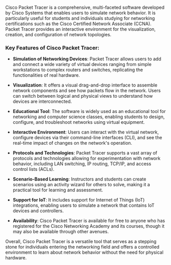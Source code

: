 Cisco Packet Tracer is a comprehensive, multi-faceted software developed by Cisco Systems that enables users to simulate network behavior. It is particularly useful for students and individuals studying for networking certifications such as the Cisco Certified Network Associate (CCNA). Packet Tracer provides an interactive environment for the visualization, creation, and configuration of network topologies.

### Key Features of Cisco Packet Tracer:

- **Simulation of Networking Devices**: Packet Tracer allows users to add and connect a wide variety of virtual devices ranging from simple workstations to complex routers and switches, replicating the functionalities of real hardware.

- **Visualization**: It offers a visual drag-and-drop interface to assemble network components and see how packets flow in the network. Users can switch between logical and physical views to understand how devices are interconnected.

- **Educational Tool**: The software is widely used as an educational tool for networking and computer science classes, enabling students to design, configure, and troubleshoot networks using virtual equipment.

- **Interactive Environment**: Users can interact with the virtual network, configure devices via their command-line interfaces (CLI), and see the real-time impact of changes on the network's operation.

- **Protocols and Technologies**: Packet Tracer supports a vast array of protocols and technologies allowing for experimentation with network behavior, including LAN switching, IP routing, TCP/IP, and access control lists (ACLs).

- **Scenario-Based Learning**: Instructors and students can create scenarios using an activity wizard for others to solve, making it a practical tool for learning and assessment.

- **Support for IoT**: It includes support for Internet of Things (IoT) integrations, enabling users to simulate a network that contains IoT devices and controllers.

- **Availability**: Cisco Packet Tracer is available for free to anyone who has registered for the Cisco Networking Academy and its courses, though it may also be available through other avenues.

Overall, Cisco Packet Tracer is a versatile tool that serves as a stepping stone for individuals entering the networking field and offers a controlled environment to learn about network behavior without the need for physical hardware.